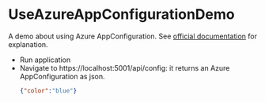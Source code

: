 # UseAzureAppConfigurationDemo

A demo about using Azure AppConfiguration. See [official documentation](https://docs.microsoft.com/fr-fr/azure/azure-app-configuration/quickstart-aspnet-core-app?tabs=core2x) for explanation. 

- Run application
- Navigate to https://localhost:5001/api/config: it returns an Azure AppConfiguration as json.
  ```json
  {"color":"blue"}
  ```
